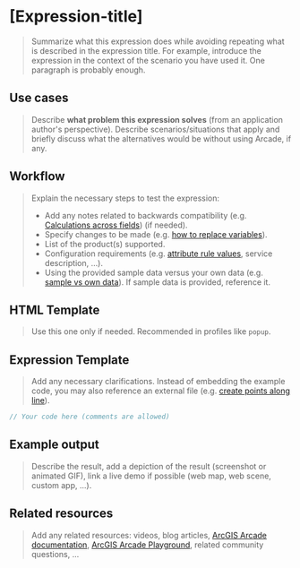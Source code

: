 # [Expression-title]

> Summarize what this expression does while avoiding repeating what is described in the expression title. For example, introduce the expression in the context of the scenario you have used it. One paragraph is probably enough.

## Use cases

> Describe **what problem this expression solves** (from an application author's perspective). Describe scenarios/situations that apply and briefly discuss what the alternatives would be without using Arcade, if any.

## Workflow

> Explain the necessary steps to test the expression: 
> * Add any notes related to backwards compatibility (e.g. [Calculations across fields](./dashboard/dashboard_data/CalculationAcrossFields.md)) (if needed).
> * Specify changes to be made (e.g. [how to replace variables](https://github.com/Esri/arcade-expressions/blob/master/popup/url-basic.md#dynamically-create-a-hyperlink-in-a-popup)).
> * List of the product(s) supported.
> * Configuration requirements (e.g. [attribute rule values](./attribute-rules/attribute_rule_validation/require_reducer.md#workflow), service description, ...).
> * Using the provided sample data versus your own data (e.g. [sample vs own data](https://github.com/Esri/arcade-expressions/blob/master/dictionary_renderer/Conduit/Readme.md#workflow)). If sample data is provided, reference it.


## HTML Template 

> Use this one only if needed. Recommended in profiles like `popup`.

## Expression Template

> Add any necessary clarifications. Instead of embedding the example code, you may also reference an external file (e.g. [create points along line](./attribute-rules/attribute_rule_calculation/CreatePointsAlongLine.md)).

```js
// Your code here (comments are allowed)
```

## Example output

> Describe the result, add a depiction of the result (screenshot or animated GIF), link a live demo if possible (web map, web scene, custom app, ...).

## Related resources

> Add any related resources: videos, blog articles, [ArcGIS Arcade documentation](https://developers.arcgis.com/arcade/), [ArcGIS Arcade Playground](https://developers.arcgis.com/arcade/playground/), related community questions, ...